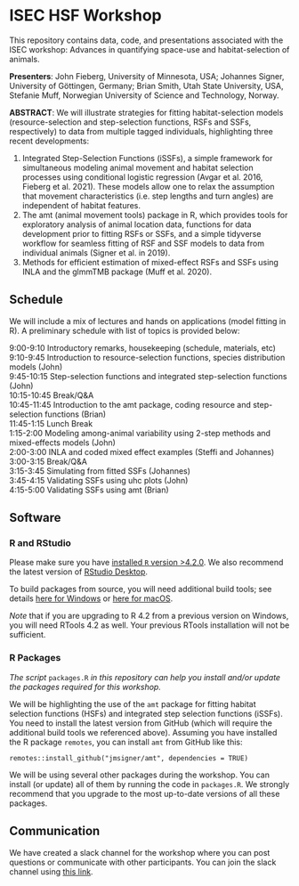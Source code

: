 # ISEC HSF Workshop
This repository contains data, code, and presentations associated with the ISEC workshop: Advances in quantifying space-use and habitat-selection of animals.

**Presenters**: John Fieberg, University of Minnesota, USA; Johannes Signer, University of Göttingen, Germany; Brian Smith, Utah State University, USA, Stefanie Muff, Norwegian University of Science and Technology, Norway.
 
**ABSTRACT**:
We will illustrate strategies for fitting habitat-selection models (resource-selection and step-selection functions, RSFs and SSFs, respectively) to data from multiple tagged individuals, highlighting three recent developments:
1. Integrated Step-Selection Functions (iSSFs), a simple framework for simultaneous modeling animal movement and habitat selection processes using conditional logistic regression (Avgar et al. 2016, Fieberg et al. 2021). These models allow one to relax the assumption that movement characteristics (i.e. step lengths and turn angles) are independent of habitat features.
2. The amt (animal movement tools) package in R, which provides tools for exploratory analysis of animal location data, functions for data development prior to fitting RSFs or SSFs, and a simple tidyverse workflow for seamless fitting of RSF and SSF models to data from individual animals (Signer et al. in 2019).
3. Methods for efficient estimation of mixed-effect RSFs and SSFs using INLA and the glmmTMB package (Muff et al. 2020).

## Schedule

We will include a mix of lectures and hands on applications (model fitting in R). A preliminary schedule with list of topics is provided below:

9:00-9:10 Introductory remarks, housekeeping (schedule, materials, etc)    
9:10-9:45 Introduction to resource-selection functions, species distribution models (John)  
9:45-10:15 Step-selection functions and integrated step-selection functions (John)   
10:15-10:45 Break/Q&A   
10:45-11:45 Introduction to the amt package, coding resource and step-selection functions (Brian)    
11:45-1:15 Lunch Break   
1:15-2:00 Modeling among-animal variability using 2-step methods and mixed-effects models (John)   
2:00-3:00 INLA and coded mixed effect examples (Steffi and Johannes)   
3:00-3:15 Break/Q&A   
3:15-3:45 Simulating from fitted SSFs (Johannes)   
3:45-4:15 Validating SSFs using uhc plots (John)   
4:15-5:00 Validating SSFs using amt (Brian)


## Software

### R and RStudio

Please make sure you have [installed `R` version >4.2.0](https://cran.r-project.org/). We also recommend the latest version of [RStudio Desktop](https://www.rstudio.com/products/rstudio/download/). 

To build packages from source, you will need additional build tools; see details [here for Windows](https://cran.r-project.org/bin/windows/Rtools/) or [here for macOS](https://mac.r-project.org/tools/). 

*Note* that if you are upgrading to R 4.2 from a previous version on Windows, you will need RTools 4.2 as well. Your previous RTools installation will not be sufficient.

### R Packages
*The script* `packages.R` *in this repository can help you install and/or update the packages required for this workshop.*

We will be highlighting the use of the `amt` package for fitting habitat selection functions (HSFs) and integrated step selection functions (iSSFs). You need to install the latest version from GitHub (which will require the additional build tools we referenced above). Assuming you have installed the R package `remotes`, you can install `amt` from GitHub like this:

```
remotes::install_github("jmsigner/amt", dependencies = TRUE)
```

We will be using several other packages during the workshop. You can install (or update) all of them by running the code in `packages.R`. We strongly recommend that you upgrade to the most up-to-date versions of all these packages.


## Communication

We have created a slack channel for the workshop where you can post questions or communicate with other participants. You can join the slack channel using [this link](https://join.slack.com/t/isec2022works-e1k8729/shared_invite/zt-1bf9lo8rl-YUmdRKxMbiJqDrmxI_BAgA).
